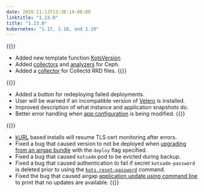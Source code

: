 ```yaml
---
date: 2020-11-13T13:30:14-08:00
linktitle: "1.23.0"
title: "1.23.0"
kubernetes: "1.17, 1.18, and 1.19"
---
```


{{<features>}}
* Added new template function [KotsVersion](https://kots.io/reference/template-functions/static-context/#kotsversion)
* Added [collectors](https://troubleshoot.sh/docs/collect/ceph/) and [analyzers](https://troubleshoot.sh/docs/analyze/ceph-status/) for Ceph.
* Added a [collector](https://troubleshoot.sh/docs/collect/collectd/) for Collectd RRD files.
{{</features>}}

{{<changes>}}
* Added a button for redeploying failed deployments.
* User will be warned if an incompatible version of [Velero](https://kots.io/vendor/snapshots/overview/#velero-version-compatibility) is installed.
* Improved description of what instance and application snapshots do.
* Better error handling when [app configuration](https://kots.io/vendor/config/config-screen/) is being modified.
{{</changes>}}


{{<fixes>}}
* [kURL](https://kots.io/vendor/packaging/using-tls-certs/) based installs will resume TLS cert monitoring after errors.
* Fixed a bug that caused version to not be deployed when [upgrading from an airgap bundle](https://kots.io/kotsadm/updating/updating-kots-apps/#airgapped-installs) with the `deploy` flag specified.
* Fixed a bug that caused `kotsadm` pod to be evicted during backup.
* Fixed a bug that caused authentication to fail if secret `kotsadm-password` is deleted prior to using the [`kots reset-password`](https://kots.io/kots-cli/reset-password/) command.
* Fixed the bug that caused airgap [application update using command line](https://kots.io/kotsadm/updating/updating-kots-apps/#airgapped-installs) to print that no updates are available.
{{</fixes>}}
